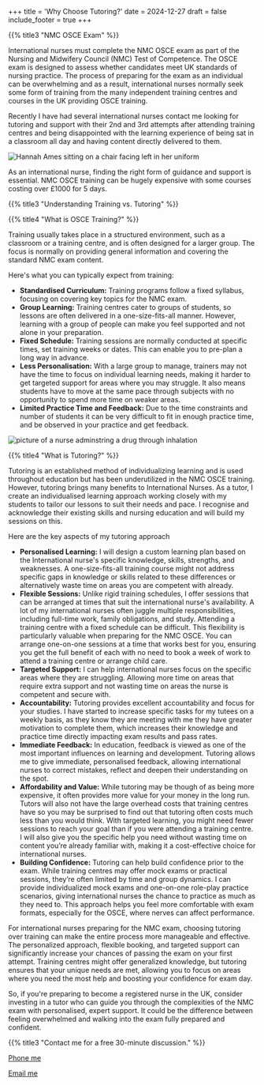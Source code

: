 +++
title = 'Why Choose Tutoring?'
date = 2024-12-27
draft = false
include_footer = true
+++

{{% title3 "NMC OSCE Exam" %}}

International nurses must complete the NMC OSCE exam as part of the Nursing and Midwifery Council (NMC) Test of Competence. The OSCE exam is designed to assess whether candidates meet UK standards of nursing practice. The process of preparing for the exam as an individual can be overwhelming and as a result, international nurses normally seek some form of training from the many independent training centres and courses in the UK providing OSCE training.

Recently I have had several international nurses contact me looking for tutoring and support with their 2nd and 3rd attempts after attending training centres and being disappointed with the learning experience of being sat in a classroom all day and having content directly delivered to them.

![Hannah Ames sitting on a chair facing left in her uniform](/images/picture-chair-left.jpg)

As an international nurse, finding the right form of guidance and support is essential. NMC OSCE training can be hugely expensive with some courses costing over £1000 for 5 days.
 
{{% title3 "Understanding Training vs. Tutoring" %}}

{{% title4 "What is OSCE Training?" %}}

Training usually takes place in a structured environment, such as a classroom or a training centre, and is often designed for a larger group. The focus is normally on providing general information and covering the standard NMC exam content.  

Here's what you can typically expect from training:

- **Standardised Curriculum:** Training programs follow a fixed syllabus, focusing on covering key topics for the NMC exam.
- **Group Learning:** Training centres cater to groups of students, so lessons are often delivered in a one-size-fits-all manner. However, learning with a group of people can make you feel supported and not alone in your preparation.
- **Fixed Schedule:** Training sessions are normally conducted at specific times, set training weeks or dates.  This can enable you to pre-plan a long way in advance.
- **Less Personalisation:** With a large group to manage, trainers may not have the time to focus on individual learning needs, making it harder to get targeted support for areas where you may struggle. It also means students have to move at the same pace through subjects with no opportunity to spend more time on weaker areas.
- **Limited Practice Time and Feedback:** Due to the time constraints and number of students it can be very difficult to fit in enough practice time, and be observed in your practice and get feedback.

![picture of a nurse adminstring a drug through inhalation](/images/picture-inhaled-med-side.jpg)
 
{{% title4 "What is Tutoring?" %}}

Tutoring is an established method of individualizing learning and is used throughout education but has been underutilized in the NMC OSCE training. However, tutoring brings many benefits to International Nurses. As a tutor, I create an individualised learning approach working closely with my students to tailor our lessons to suit their needs and pace. I recognise and acknowledge their existing skills and nursing education and will build my sessions on this.

Here are the key aspects of my  tutoring approach

- **Personalised Learning:** I will design a custom learning plan based on the International nurse's specific knowledge, skills, strengths, and weaknesses. A one-size-fits-all training course might not address specific gaps in knowledge or skills related to these differences or alternatively waste time on areas you are competent with already.
- **Flexible Sessions:** Unlike rigid training schedules, I offer sessions that can be arranged at times that suit the international nurse's availability. A lot of my international nurses often juggle multiple responsibilities, including full-time work, family obligations, and study. Attending a training centre with a fixed schedule can be difficult.  This flexibility is particularly valuable when preparing for the NMC OSCE. You can arrange one-on-one sessions at a time that works best for you, ensuring you get the full benefit of each with no need to book a week of work to attend a training centre or arrange child care.
- **Targeted Support:** I can help international nurses focus on the specific areas where they are struggling. Allowing more time on areas that require extra support and not wasting time on areas the nurse is competent and secure with.
- **Accountability:** Tutoring provides excellent accountability and focus for your studies. I have started to increase specific tasks for my tutees on a weekly basis, as they know they are meeting with me they have greater motivation to complete them, which increases their knowledge and practice time directly impacting exam results and pass rates.
- **Immediate Feedback:** In education, feedback is viewed as one of the most important influences on learning and development. Tutoring allows me to give immediate, personalised feedback, allowing international nurses to correct mistakes, reflect and deepen their understanding on the spot.
- **Affordability and Value:** While tutoring may be though of as being more expensive, it often provides more value for your money in the long run. Tutors will also not have the large overhead costs that training centres have so you may be surprised to find out that tutoring often costs much less than you would think. With targeted learning, you might need fewer sessions to reach your goal than if you were attending a training centre. I will also give you the specific help you need without wasting time on content you’re already familiar with, making it a cost-effective choice for international nurses.
- **Building Confidence:** Tutoring can help build confidence prior to the exam. While training centres may offer mock exams or practical sessions, they’re often limited by time and group dynamics. I can provide individualized mock exams and one-on-one role-play practice scenarios, giving international nurses the chance to practice as much as they need to. This approach helps you feel more comfortable with exam formats, especially for the OSCE, where nerves can affect performance.

For international nurses preparing for the NMC exam, choosing tutoring over training can make the entire process more manageable and effective. The personalized approach, flexible booking, and targeted support can significantly increase your chances of passing the exam on your first attempt. Training centres might offer generalized knowledge, but tutoring ensures that your unique needs are met, allowing you to focus on areas where you need the most help and boosting your confidence for exam day.

So, if you're preparing to become a registered nurse in the UK, consider investing in a tutor who can guide you through the complexities of the NMC exam with personalised, expert support. It could be the difference between feeling overwhelmed and walking into the exam fully prepared and confident.


{{% title3 "Contact me for a free 30-minute discussion." %}}

<div>
    <p class="has-text-centered mt-20">
      <a class="button cta is-large rounded secondary-btn raised" href="tel:+447855344484">
        Phone me
      </a>
    </p>
    <p class="has-text-centered mt-20">
      <a class="button cta is-large rounded secondary-btn raised" href="mailto:hannahlames@outlook.com">
        Email me
      </a>
</div>
